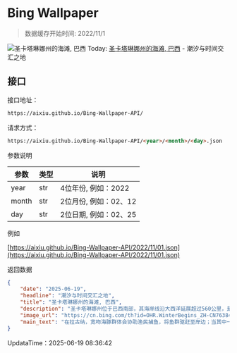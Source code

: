 # Bing Wallpaper

> 数据缓存开始时间: 2022/11/1

![圣卡塔琳娜州的海滩, 巴西](https://cn.bing.com/th?id=OHR.WinterBegins_ZH-CN7638411804_1920x1080.webp)
Today: [圣卡塔琳娜州的海滩, 巴西](https://cn.bing.com/th?id=OHR.WinterBegins_ZH-CN7638411804_1920x1080.webp) - 潮汐与时间交汇之地

## 接口

接口地址：

```html
https://aixiu.github.io/Bing-Wallpaper-API/
```

请求方式：

```html
https://aixiu.github.io/Bing-Wallpaper-API/<year>/<month>/<day>.json
```

参数说明

| 参数 | 类型 | 说明 |
| - | - | - |
| year | str | 4位年份, 例如：2022 |
| month | str | 2位月份, 例如：02、12 |
| day | str | 2位日期, 例如：02、25 |

例如

[https://aixiu.github.io/Bing-Wallpaper-API/2022/11/01.json](https://aixiu.github.io/Bing-Wallpaper-API/2022/11/01.json)

返回数据

```json
{
    "date": "2025-06-19",
    "headline": "潮汐与时间交汇之地",
    "title": "圣卡塔琳娜州的海滩, 巴西",
    "description": "圣卡塔琳娜州位于巴西南部，其海岸线沿大西洋延展超过560公里，是一处汇聚历史演进与人类活动的多元文化地带。在欧洲航海者首次抵达前，图皮瓜拉尼族等原住民族群已在此定居，依赖捕鱼与农业生计，并与自然环境建立了密切联系。1529年，随着航海探险的发展，该地区被绘入地图，“圣卡塔琳娜”一名首次出现在世界地理文献中。",
    "image_url": "https://cn.bing.com/th?id=OHR.WinterBegins_ZH-CN7638411804_1920x1080.webp",
    "main_text": "在拉古纳，宽吻海豚群体会协助渔民捕鱼，将鱼群驱赶至岸边；当其中一只海豚以翻身动作示意，便成为渔民撒网的信号。"
}
```

UpdataTime：2025-06-19 08:36:42
